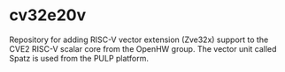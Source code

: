 # cv32e20v
Repository for adding RISC-V vector extension (Zve32x) support to the CVE2 RISC-V scalar core from the OpenHW group. The vector unit called Spatz is used from the PULP platform.
